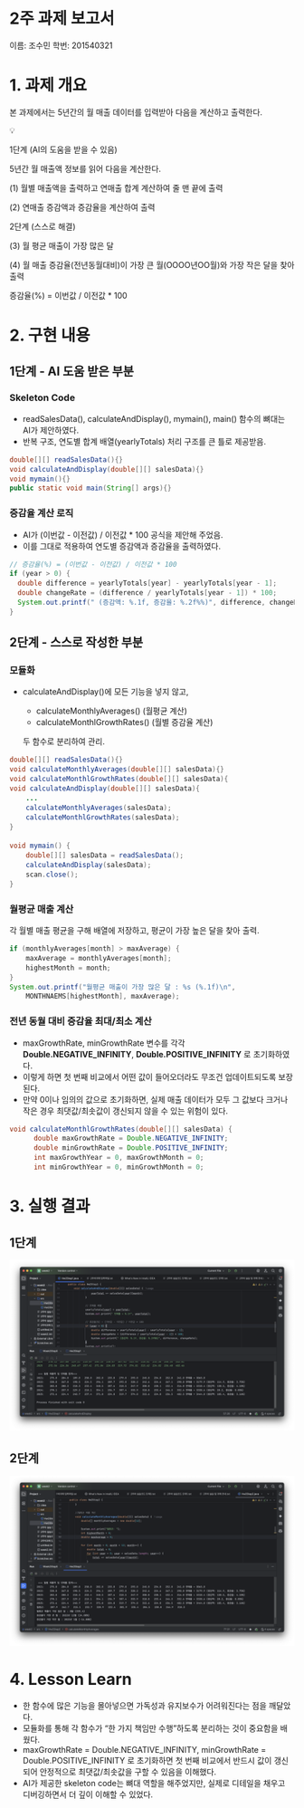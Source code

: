 # 2주 과제 보고서

이름: 조수민
학번: 201540321

# 1. 과제 개요

본 과제에서는 5년간의 월 매출 데이터를 입력받아 다음을 계산하고 출력한다.

<aside>
💡

1단계 (AI의 도움을 받을 수 있음)

5년간 월 매출액 정보를 읽어 다음을 계산한다.

(1) 월별 매출액을 출력하고 연매출 합계 계산하여 줄 맨 끝에 출력

(2) 연매출 증감액과 증감율을 계산하여 출력

2단계 (스스로 해결)

(3) 월 평균 매출이 가장 많은 달

(4) 월 매출 증감율(전년동월대비)이 가장 큰 월(OOOO년OO월)와 가장 작은 달을 찾아 출력

증감율(%) = 이번값 / 이전값 * 100

</aside>

# 2. 구현 내용

## 1단계 - AI 도움 받은 부분

### **Skeleton Code**

- readSalesData(), calculateAndDisplay(), mymain(), main() 함수의 뼈대는 AI가 제안하였다.
- 반복 구조, 연도별 합계 배열(yearlyTotals) 처리 구조를 큰 틀로 제공받음.

```java
double[][] readSalesData(){}
void calculateAndDisplay(double[][] salesData){}
void mymain(){}
public static void main(String[] args){}
```

### **증감율 계산 로직**

- AI가 (이번값 - 이전값) / 이전값 * 100 공식을 제안해 주었음.
- 이를 그대로 적용하여 연도별 증감액과 증감율을 출력하였다.

```java
// 증감율(%) = (이번값 - 이전값) / 이전값 * 100
if (year > 0) {
  double difference = yearlyTotals[year] - yearlyTotals[year - 1];
  double changeRate = (difference / yearlyTotals[year - 1]) * 100;
  System.out.printf(" (증감액: %.1f, 증감율: %.2f%%)", difference, changeRate);
}
```

## 2단계 - 스스로 작성한 부분

### 모듈화

- calculateAndDisplay()에 모든 기능을 넣지 않고,
    - calculateMonthlyAverages() (월평균 계산)
    - calculateMonthlGrowthRates() (월별 증감율 계산)

  두 함수로 분리하여 관리.


```java
double[][] readSalesData(){}
void calculateMonthlyAverages(double[][] salesData){}
void calculateMonthlGrowthRates(double[][] salesData){
void calculateAndDisplay(double[][] salesData){
	...
	calculateMonthlyAverages(salesData);
	calculateMonthlGrowthRates(salesData);
}

void mymain() {
    double[][] salesData = readSalesData();
    calculateAndDisplay(salesData);
    scan.close();
}
```

### 월평균 매출 계산

각 월별 매출 평균을 구해 배열에 저장하고, 평균이 가장 높은 달을 찾아 출력.

```java
if (monthlyAverages[month] > maxAverage) {
    maxAverage = monthlyAverages[month];
    highestMonth = month;
}
System.out.printf("월평균 매출이 가장 많은 달 : %s (%.1f)\n",
    MONTHNAEMS[highestMonth], maxAverage);
```

### 전년 동월 대비 증감율 최대/최소 계산

- maxGrowthRate, minGrowthRate 변수를 각각 **Double.NEGATIVE_INFINITY**, **Double.POSITIVE_INFINITY** 로 초기화하였다.
- 이렇게 하면 첫 번째 비교에서 어떤 값이 들어오더라도 무조건 업데이트되도록 보장된다.
- 만약 0이나 임의의 값으로 초기화하면, 실제 매출 데이터가 모두 그 값보다 크거나 작은 경우 최댓값/최솟값이 갱신되지 않을 수 있는 위험이 있다.

```java
void calculateMonthlGrowthRates(double[][] salesData) {
      double maxGrowthRate = Double.NEGATIVE_INFINITY;
      double minGrowthRate = Double.POSITIVE_INFINITY;
      int maxGrowthYear = 0, maxGrowthMonth = 0;
      int minGrowthYear = 0, minGrowthMonth = 0;
```

# 3. 실행 결과

## 1단계

![Screenshot 2025-09-14 at 6.24.37 PM.png](2%EC%A3%BC%20%EA%B3%BC%EC%A0%9C%20%EB%B3%B4%EA%B3%A0%EC%84%9C%2026d77b59e04280218450c301316a0632/Screenshot_2025-09-14_at_6.24.37_PM.png)

## 2단계

![Screenshot 2025-09-14 at 6.24.57 PM.png](2%EC%A3%BC%20%EA%B3%BC%EC%A0%9C%20%EB%B3%B4%EA%B3%A0%EC%84%9C%2026d77b59e04280218450c301316a0632/Screenshot_2025-09-14_at_6.24.57_PM.png)

# 4. Lesson Learn

- 한 함수에 많은 기능을 몰아넣으면 가독성과 유지보수가 어려워진다는 점을 깨달았다.
- 모듈화를 통해 각 함수가 “한 가지 책임만 수행”하도록 분리하는 것이 중요함을 배웠다.
- maxGrowthRate = Double.NEGATIVE_INFINITY, minGrowthRate = Double.POSITIVE_INFINITY 로 초기화하면 첫 번째 비교에서 반드시 값이 갱신되어 안정적으로 최댓값/최솟값을 구할 수 있음을 이해했다.
- AI가 제공한 skeleton code는 뼈대 역할을 해주었지만, 실제로 디테일을 채우고 디버깅하면서 더 깊이 이해할 수 있었다.